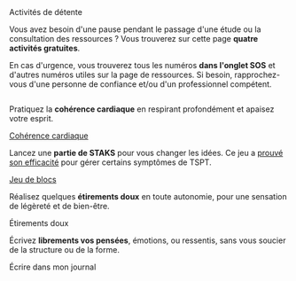 <div class="banner">
    <div class="title">Activités de détente</div>
    <div class="intro">
        <p>Vous avez besoin d'une pause pendant le passage d'une étude ou la consultation des ressources ? Vous trouverez sur cette page <b>quatre activités gratuites</b>.
        <p>En cas d'urgence, vous trouverez tous les numéros <b>dans l'onglet SOS</b> et d'autres numéros utiles sur la page de ressources. Si besoin, rapprochez-vous d'une personne de confiance et/ou d'un professionnel compétent.
    </div>
</div>

<div class="tab">
    <div class="tileset">
        <div class="tile" style="flex: 5;">
            <img src="{{ ASSET ../assets/web/illustrations/respiration.webp }}" alt="" />
            <div>
                <p>Pratiquez la <b>cohérence cardiaque</b> en respirant profondément et apaisez votre esprit.</p>
                <div class="actions">
                    <a href="/coherence">Cohérence cardiaque</a>
                </div>
            </div>
        </div>
        <div class="tile" style="flex: 6;">
            <img src="{{ ASSET ../assets/web/illustrations/staks.webp }}" alt="" />
            <div>
                <p>Lancez une <b>partie de STAKS</b> pour vous changer les idées. Ce jeu a <a href="https://www.nature.com/articles/mp201723" target="_blank">prouvé son efficacité</a> pour gérer certains symptômes de TSPT.</p>
                <div class="actions">
                    <a href="/staks">Jeu de blocs</a>
                </div>
            </div>
        </div>
        <div class="tile" style="flex: 6;">
            <img src="{{ ASSET ../assets/web/illustrations/etirements.webp }}" alt="" />
            <div>
                <p>Réalisez quelques <b>étirements doux</b> en toute autonomie, pour une sensation de légèreté et de bien-être.</p>
                <div class="actions">
                    <a class="disabled">Étirements doux</a>
                </div>
            </div>
        </div>
        <div class="tile" style="flex: 5;">
            <img src="{{ ASSET ../assets/web/illustrations/ecriture.webp }}" alt="" />
            <div>
                <p>Écrivez <b>librements vos pensées</b>, émotions, ou ressentis, sans vous soucier de la structure ou de la forme.</p>
                <div class="actions">
                    <a class="disabled">Écrire dans mon journal</a>
                </div>
            </div>
        </div>
    </div>
</div>
